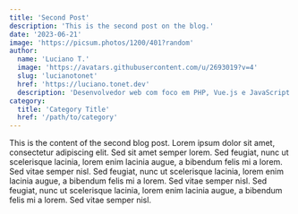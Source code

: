 ```yaml
---
title: 'Second Post'
description: 'This is the second post on the blog.'
date: '2023-06-21'
image: 'https://picsum.photos/1200/401?random'
author:
  name: 'Luciano T.'
  image: 'https://avatars.githubusercontent.com/u/2693019?v=4'
  slug: 'lucianotonet'
  href: 'https://luciano.tonet.dev'
  description: 'Desenvolvedor web com foco em PHP, Vue.js e JavaScript e IA. Músico nas horas vagas. Baseado em Passo Fundo, RS. Sempre aprendendo e aberto a novas oportunidades.'
category:
  title: 'Category Title'
  href: '/path/to/category'
---
```


This is the content of the second blog post. Lorem ipsum dolor sit amet, consectetur adipiscing elit. Sed sit amet semper lorem. Sed feugiat, nunc ut scelerisque lacinia, lorem enim lacinia augue, a bibendum felis mi a lorem. Sed vitae semper nisl. Sed feugiat, nunc ut scelerisque lacinia, lorem enim lacinia augue, a bibendum felis mi a lorem. Sed vitae semper nisl. Sed feugiat, nunc ut scelerisque lacinia, lorem enim lacinia augue, a bibendum felis mi a lorem. Sed vitae semper nisl.